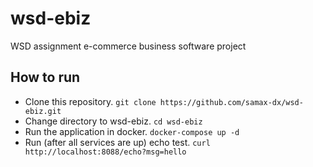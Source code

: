 # wsd-ebiz
WSD assignment e-commerce business software project

## How to run
* Clone this repository. `git clone https://github.com/samax-dx/wsd-ebiz.git`
* Change directory to wsd-ebiz. `cd wsd-ebiz`
* Run the application in docker. `docker-compose up -d`
* Run (after all services are up) echo test. `curl http://localhost:8088/echo?msg=hello`
